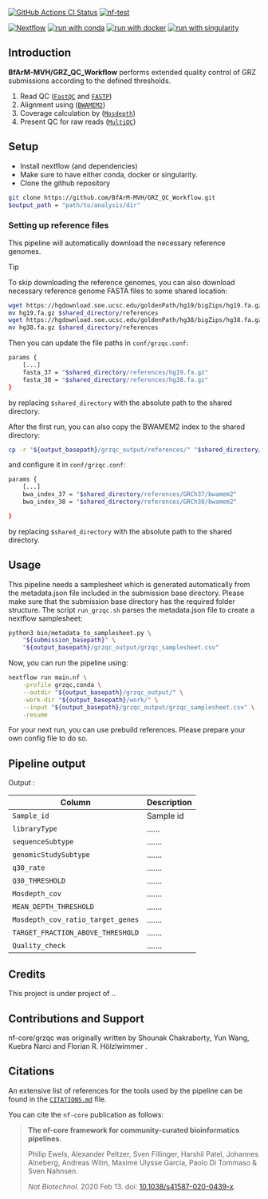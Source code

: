 [![GitHub Actions CI Status](https://github.com/nf-core/grzqc/actions/workflows/ci.yml/badge.svg)](https://github.com/nf-core/grzqc/actions/workflows/ci.yml)
[![nf-test](https://img.shields.io/badge/unit_tests-nf--test-337ab7.svg)](https://www.nf-test.com)

[![Nextflow](https://img.shields.io/badge/nextflow%20DSL2-%E2%89%A524.04.2-23aa62.svg)](https://www.nextflow.io/)
[![run with conda](http://img.shields.io/badge/run%20with-conda-3EB049?labelColor=000000&logo=anaconda)](https://docs.conda.io/en/latest/)
[![run with docker](https://img.shields.io/badge/run%20with-docker-0db7ed?labelColor=000000&logo=docker)](https://www.docker.com/)
[![run with singularity](https://img.shields.io/badge/run%20with-singularity-1d355c.svg?labelColor=000000)](https://sylabs.io/docs/)

## Introduction

**BfArM-MVH/GRZ_QC_Workflow** performs extended quality control of GRZ submissions according to the defined thresholds.

1. Read QC ([`FastQC`](https://www.bioinformatics.babraham.ac.uk/projects/fastqc/) and [`FASTP`](https://github.com/OpenGene/fastp))
2. Alignment using ([`BWAMEM2`](https://github.com/bwa-mem2/bwa-mem2))
3. Coverage calculation by ([`Mosdepth`](https://github.com/brentp/mosdepth))
4. Present QC for raw reads ([`MultiQC`](http://multiqc.info/))


## Setup

- Install nextflow (and dependencies)
- Make sure to have either conda, docker or singularity.
- Clone the github repository

```bash
git clone https://github.com/BfArM-MVH/GRZ_QC_Workflow.git
$output_path = "path/to/analysis/dir"
```

### Setting up reference files

This pipeline will automatically download the necessary reference genomes.

> [!Tip]

To skip downloading the reference genomes, you can also download necessary reference genome FASTA files to some shared location:
```bash
wget https://hgdownload.soe.ucsc.edu/goldenPath/hg19/bigZips/hg19.fa.gz
mv hg19.fa.gz $shared_directory/references
wget https://hgdownload.soe.ucsc.edu/goldenPath/hg38/bigZips/hg38.fa.gz
mv hg38.fa.gz $shared_directory/references
```
Then you can update the file paths in `conf/grzqc.conf`:
```bash
params {
    [...]
    fasta_37 = "$shared_directory/references/hg19.fa.gz"
    fasta_38 = "$shared_directory/references/hg38.fa.gz"
}
```
by replacing `$shared_directory` with the absolute path to the shared directory.

After the first run, you can also copy the BWAMEM2 index to the shared directory:
```bash
cp -r "${output_basepath}/grzqc_output/references/" "$shared_directory/references/"
```
and configure it in `conf/grzqc.conf`:
```bash
params {
    [...]
    bwa_index_37 = "$shared_directory/references/GRCh37/bwamem2"
    bwa_index_38 = "$shared_directory/references/GRCh38/bwamem2"

}
```
by replacing `$shared_directory` with the absolute path to the shared directory.


## Usage

This pipeline needs a samplesheet which is generated automatically from the metadata.json file included in the submission base directory. Please make sure that the submission base directory has the required folder structure. The script `run_grzqc.sh` parses the metadata.json file to create a nextflow samplesheet:

```bash
python3 bin/metadata_to_samplesheet.py \
    "${submission_basepath}" \
    "${output_basepath}/grzqc_output/grzqc_samplesheet.csv"
```

Now, you can run the pipeline using:

```bash
nextflow run main.nf \
    -profile grzqc,conda \
    --outdir "${output_basepath}/grzqc_output/" \
    -work-dir "${output_basepath}/work/" \
    --input "${output_basepath}/grzqc_output/grzqc_samplesheet.csv" \
    -resume
```

For your next run, you can use prebuild references. Please prepare your own config file to do so.

## Pipeline output

Output :

| Column    | Description                                                                                                                                                                            |
| --------- | -------------------------------------------------------------------------------------------------------------------------------------------------------------------------------------- |
| `Sample_id`  | Sample id                                                          |
| `libraryType` | ......                                                            |
| `sequenceSubtype` | .......                                                       |
| `genomicStudySubtype` | .......                                                       |
| `q30_rate` | .......                                                       |
| `Q30_THRESHOLD` | .......                                                       |
| `Mosdepth_cov` | .......                                                       |
| `MEAN_DEPTH_THRESHOLD` | .......                                                       |
| `Mosdepth_cov_ratio_target_genes` | .......                                                       |
| `TARGET_FRACTION_ABOVE_THRESHOLD` | .......                                                       |
| `Quality_check` | .......                                                       |


## Credits

This project is under project of ..

## Contributions and Support

nf-core/grzqc was originally written by Shounak Chakraborty, Yun Wang, Kuebra Narci and Florian R. Hölzlwimmer
 .



## Citations

<!-- TODO nf-core: Add citation for pipeline after first release. Uncomment lines below and update Zenodo doi and badge at the top of this file. -->
<!-- If you use nf-core/grzqc for your analysis, please cite it using the following doi: [10.5281/zenodo.XXXXXX](https://doi.org/10.5281/zenodo.XXXXXX) -->

<!-- TODO nf-core: Add bibliography of tools and data used in your pipeline -->

An extensive list of references for the tools used by the pipeline can be found in the [`CITATIONS.md`](CITATIONS.md) file.

You can cite the `nf-core` publication as follows:

> **The nf-core framework for community-curated bioinformatics pipelines.**
>
> Philip Ewels, Alexander Peltzer, Sven Fillinger, Harshil Patel, Johannes Alneberg, Andreas Wilm, Maxime Ulysse Garcia, Paolo Di Tommaso & Sven Nahnsen.
>
> _Nat Biotechnol._ 2020 Feb 13. doi: [10.1038/s41587-020-0439-x](https://dx.doi.org/10.1038/s41587-020-0439-x).
>
